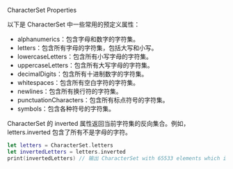 CharacterSet Properties

以下是 CharacterSet 中一些常用的预定义属性：

- alphanumerics：包含字母和数字的字符集。
- letters：包含所有字母的字符集，包括大写和小写。
- lowercaseLetters：包含所有小写字母的字符集。
- uppercaseLetters：包含所有大写字母的字符集。
- decimalDigits：包含所有十进制数字的字符集。
- whitespaces：包含所有空白字符的字符集。
- newlines：包含所有换行符的字符集。
- punctuationCharacters：包含所有标点符号的字符集。
- symbols：包含各种符号的字符集。

CharacterSet 的 inverted 属性返回当前字符集的反向集合。例如，letters.inverted 包含了所有不是字母的字符。

```swift
let letters = CharacterSet.letters
let invertedLetters = letters.inverted
print(invertedLetters) // 输出 CharacterSet with 65533 elements which is not letters
```
